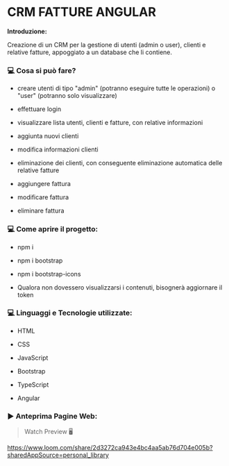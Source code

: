 #   CRM FATTURE ANGULAR

****Introduzione:**** 

Creazione di un CRM per la gestione di utenti (admin o user), clienti e relative fatture, appoggiato a un database che li contiene.

### :computer: Cosa si può fare?


* creare utenti di tipo "admin" (potranno eseguire tutte le operazioni) o "user" (potranno solo visualizzare)

* effettuare login

* visualizzare lista utenti, clienti e fatture, con relative informazioni

* aggiunta nuovi clienti

* modifica informazioni clienti

* eliminazione dei clienti, con conseguente eliminazione automatica delle relative fatture

* aggiungere fattura

* modificare fattura

* eliminare fattura

### :computer: Come aprire il progetto:


* npm i

* npm i bootstrap

* npm i bootstrap-icons

* Qualora non dovessero visualizzarsi i contenuti, bisognerà aggiornare il token


### :computer: Linguaggi e Tecnologie utilizzate:


* HTML


* CSS


* JavaScript


* Bootstrap


* TypeScript


* Angular


### :arrow_forward: Anteprima Pagine Web:

>  Watch Preview :desktop_computer: 

https://www.loom.com/share/2d3272ca943e4bc4aa5ab76d704e005b?sharedAppSource=personal_library
